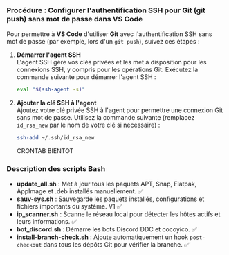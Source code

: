 ### Procédure : Configurer l'authentification SSH pour Git (git push) sans mot de passe dans VS Code

Pour permettre à **VS Code** d'utiliser **Git** avec l'authentification SSH sans mot de passe (par exemple, lors d'un `git push`), suivez ces étapes :

1. **Démarrer l'agent SSH**  
   L'agent SSH gère vos clés privées et les met à disposition pour les connexions SSH, y compris pour les opérations Git. Exécutez la commande suivante pour démarrer l'agent SSH :

   ```bash
   eval "$(ssh-agent -s)"
   ```

2. **Ajouter la clé SSH à l'agent**  
   Ajoutez votre clé privée SSH à l'agent pour permettre une connexion Git sans mot de passe. Utilisez la commande suivante (remplacez `id_rsa_new` par le nom de votre clé si nécessaire) :

   ```bash
   ssh-add ~/.ssh/id_rsa_new
   ```

   CRONTAB BIENTOT 

### Description des scripts Bash

- **update_all.sh** : Met à jour tous les paquets APT, Snap, Flatpak, AppImage et .deb installés manuellement. ✅
- **sauv-sys.sh** : Sauvegarde les paquets installés, configurations et fichiers importants du système. V1 ✅
- **ip_scanner.sh** : Scanne le réseau local pour détecter les hôtes actifs et leurs informations. ✅
- **bot_discord.sh** : Démarre les bots Discord DDC et cocoyico. ✅
- **install-branch-check.sh** : Ajoute automatiquement un hook `post-checkout` dans tous les dépôts Git pour vérifier la branche. ✅


